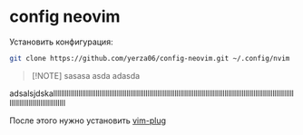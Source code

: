 # config neovim

Установить конфигурация:
```bash
git clone https://github.com/yerza06/config-neovim.git ~/.config/nvim
```
> [!NOTE] sasasa
> asda
> adasda

adsalsjdskallllllllllllllllllllllllllllllllllllllllllllllllllllllllllllllllllllllllllllllllllllllllllllllllllllllllllllllllllllllllllllllllllllllllllllllllllllllllll

После этого нужно установить [vim-plug](https://github.com/junegunn/vim-plug)

